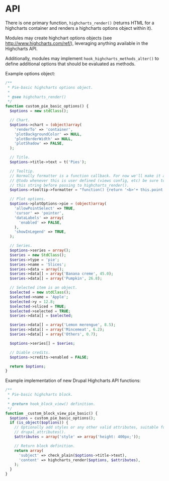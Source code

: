 API
===

There is one primary function, `highcharts_render()` (returns HTML for a
highcharts container and renders a highcharts options object within it).

Modules may create highchart options objects
(see http://www.highcharts.com/ref/), leveraging anything available in the
Highcharts API.

Additionally, modules may implement `hook_highcharts_methods_alter()` to define
additional options that should be evaluated as methods.

Example options object:

```php
/**
 * Pie-basic highcharts options object.
 *
 * @see highcharts_render()
 */
function custom_pie_basic_options() {
  $options = new stdClass();

  // Chart.
  $options->chart = (object)array(
    'renderTo' => 'container',
    'plotBackgroundColor' => NULL,
    'plotBorderWidth' => NULL,
    'plotShadow' => FALSE,
  );

  // Title.
  $options->title->text = t('Pies');

  // Tooltip.
  // Normally formatter is a function callback. For now we'll make it a string.
  // @todo whenever this is user defined (views config, etc) be sure to sanitize
  // this string before passing to highcharts_render().
  $options->tooltip->formatter = "function() {return '<b>'+ this.point.name +'</b>: '+ this.percentage +' %';}";

  // Plot options.
  $options->plotOptions->pie = (object)array(
    'allowPointSelect' => TRUE,
    'cursor' => 'pointer',
    'dataLabels' => array(
      'enabled' => FALSE,
    ),
    'showInLegend' => TRUE,
  );

  // Series.
  $options->series = array();
  $series = new StdClass();
  $series->type = 'pie';
  $series->name = 'Slices';
  $series->data = array();
  $series->data[] = array('Banana creme', 45.0);
  $series->data[] = array('Pumpkin', 26.8);

  // Selected item is an object.
  $selected = new stdClass();
  $selected->name = 'Apple';
  $selected->y = 12.8;
  $selected->sliced = TRUE;
  $selected->selected = TRUE;
  $series->data[] = $selected;

  $series->data[] = array('Lemon merengue', 8.5);
  $series->data[] = array('Mincemeat', 6.2);
  $series->data[] = array('Others', 0.7);

  $options->series[] = $series;

  // Diable credits.
  $options->credits->enabled = FALSE;

  return $options;
}
```

Example implementation of new Drupal Highcharts API functions:

```php
/**
 * Pie-basic highcharts block.
 *
 * @return hook_block_view() definition.
 */
function _custom_block_view_pie_basic() {
  $options = custom_pie_basic_options();
  if (is_object($options)) {
    // Optionally add styles or any other valid attributes, suitable for
    // drupal_attributes().
    $attributes = array('style' => array('height: 400px;'));

    // Return block definition.
    return array(
      'subject' => check_plain($options->title->text),
      'content' => highcharts_render($options, $attributes),
    );
  }
}
```
